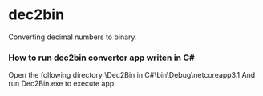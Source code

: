 # dec2bin
Converting decimal numbers to binary.


### How to run dec2bin convertor app writen in C#

Open the following directory \Dec2Bin in C#\bin\Debug\netcoreapp3.1
And run Dec2Bin.exe to execute app.
